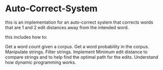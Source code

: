 # Auto-Correct-System
this is an implementation for an auto-correct system that corrects words that are 1 and 2 edit distances away from the intended word.

this includes how to:

Get a word count given a corpus.
Get a word probability in the corpus.
Manipulate strings.
Filter strings.
Implement Minimum edit distance to compare strings and to help find the optimal path for the edits.
Understand how dynamic programming works.
